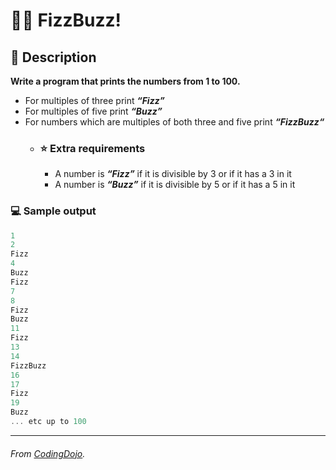# 👨‍💻 FizzBuzz!

## 🧾 Description

**Write a program that prints the numbers from 1 to 100.**

- For multiples of three print ***“Fizz”***  
- For multiples of five print ***“Buzz”***  
- For numbers which are multiples of both three and five print ***“FizzBuzz“***
  - ### ⭐ Extra requirements
    - A number is ***“Fizz”*** if it is divisible by 3 or if it has a 3 in it
    - A number is ***“Buzz”***  if it is divisible by 5 or if it has a 5 in it

### 💻 Sample output

```typescript
1
2
Fizz
4
Buzz
Fizz
7
8
Fizz
Buzz
11
Fizz
13
14
FizzBuzz
16
17
Fizz
19
Buzz
... etc up to 100
```

---

###### From [CodingDojo](https://codingdojo.org/kata/FizzBuzz/).